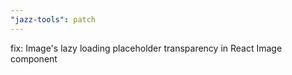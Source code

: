 ```yaml
---
"jazz-tools": patch
---
```


fix: Image's lazy loading placeholder transparency in React Image component
